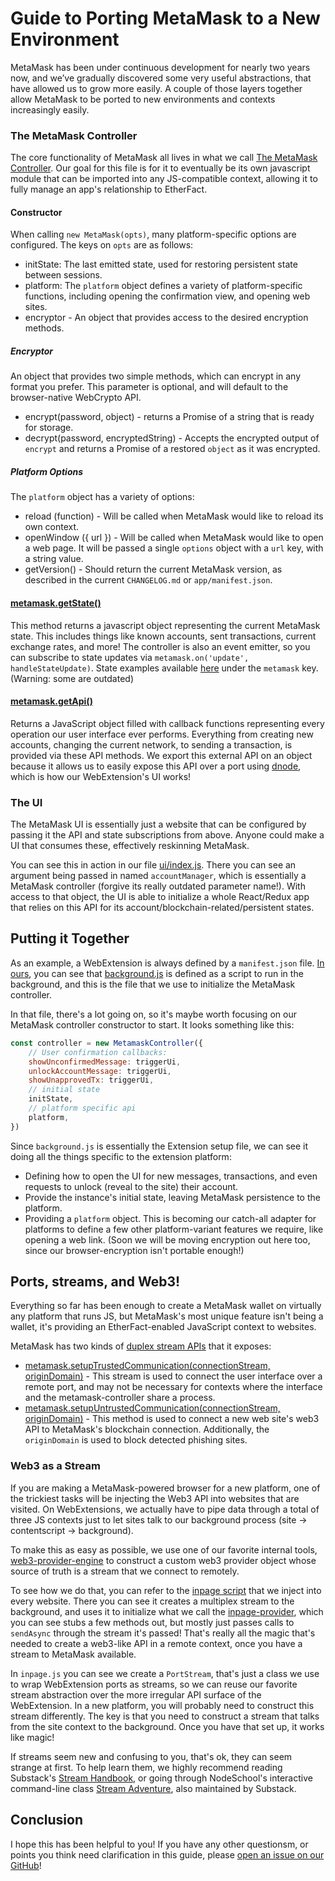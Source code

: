 # Guide to Porting MetaMask to a New Environment

MetaMask has been under continuous development for nearly two years now, and we’ve gradually discovered some very useful abstractions, that have allowed us to grow more easily. A couple of those layers together allow MetaMask to be ported to new environments and contexts increasingly easily.

### The MetaMask Controller

The core functionality of MetaMask all lives in what we call [The MetaMask Controller](https://github.com/MetaMask/metamask-extension/blob/master/app/scripts/metamask-controller.js). Our goal for this file is for it to eventually be its own javascript module that can be imported into any JS-compatible context, allowing it to fully manage an app's relationship to EtherFact.

#### Constructor

When calling `new MetaMask(opts)`, many platform-specific options are configured. The keys on `opts` are as follows:

- initState: The last emitted state, used for restoring persistent state between sessions.
- platform: The `platform` object defines a variety of platform-specific functions, including opening the confirmation view, and opening web sites.
- encryptor - An object that provides access to the desired encryption methods.

##### Encryptor

An object that provides two simple methods, which can encrypt in any format you prefer. This parameter is optional, and will default to the browser-native WebCrypto API.

- encrypt(password, object) - returns a Promise of a string that is ready for storage.
- decrypt(password, encryptedString) - Accepts the encrypted output of `encrypt` and returns a Promise of a restored `object` as it was encrypted.


##### Platform Options

The `platform` object has a variety of options:

- reload (function) - Will be called when MetaMask would like to reload its own context.
- openWindow ({ url }) - Will be called when MetaMask would like to open a web page. It will be passed a single `options` object with a `url` key, with a string value.
- getVersion() - Should return the current MetaMask version, as described in the current `CHANGELOG.md` or `app/manifest.json`.

#### [metamask.getState()](https://github.com/MetaMask/metamask-extension/blob/master/app/scripts/metamask-controller.js#L241)

This method returns a javascript object representing the current MetaMask state. This includes things like known accounts, sent transactions, current exchange rates, and more! The controller is also an event emitter, so you can subscribe to state updates via `metamask.on('update', handleStateUpdate)`. State examples available [here](https://github.com/MetaMask/metamask-extension/tree/master/development/states) under the `metamask` key. (Warning: some are outdated)

#### [metamask.getApi()](https://github.com/MetaMask/metamask-extension/blob/master/app/scripts/metamask-controller.js#L274-L335)

Returns a JavaScript object filled with callback functions representing every operation our user interface ever performs. Everything from creating new accounts, changing the current network, to sending a transaction, is provided via these API methods. We export this external API on an object because it allows us to easily expose this API over a port using [dnode](https://www.npmjs.com/package/dnode), which is how our WebExtension's UI works!

### The UI

The MetaMask UI is essentially just a website that can be configured by passing it the API and state subscriptions from above. Anyone could make a UI that consumes these, effectively reskinning MetaMask.

You can see this in action in our file [ui/index.js](https://github.com/MetaMask/metamask-extension/blob/master/ui/index.js). There you can see an argument being passed in named `accountManager`, which is essentially a MetaMask controller (forgive its really outdated parameter name!). With access to that object, the UI is able to initialize a whole React/Redux app that relies on this API for its account/blockchain-related/persistent states.

## Putting it Together

As an example, a WebExtension is always defined by a `manifest.json` file. [In ours](https://github.com/MetaMask/metamask-extension/blob/master/app/manifest.json#L31), you can see that [background.js](https://github.com/MetaMask/metamask-extension/blob/master/app/scripts/background.js) is defined as a script to run in the background, and this is the file that we use to initialize the MetaMask controller.

In that file, there's a lot going on, so it's maybe worth focusing on our MetaMask controller constructor to start. It looks something like this:

```javascript
const controller = new MetamaskController({
    // User confirmation callbacks:
    showUnconfirmedMessage: triggerUi,
    unlockAccountMessage: triggerUi,
    showUnapprovedTx: triggerUi,
    // initial state
    initState,
    // platform specific api
    platform,
})
```
Since `background.js` is essentially the Extension setup file, we can see it doing all the things specific to the extension platform:
- Defining how to open the UI for new messages, transactions, and even requests to unlock (reveal to the site) their account.
- Provide the instance's initial state, leaving MetaMask persistence to the platform.
- Providing a `platform` object. This is becoming our catch-all adapter for platforms to define a few other platform-variant features we require, like opening a web link. (Soon we will be moving encryption out here too, since our browser-encryption isn't portable enough!)

## Ports, streams, and Web3!

Everything so far has been enough to create a MetaMask wallet on virtually any platform that runs JS, but MetaMask's most unique feature isn't being a wallet, it's providing an EtherFact-enabled JavaScript context to websites.

MetaMask has two kinds of [duplex stream APIs](https://github.com/substack/stream-handbook#duplex) that it exposes:
- [metamask.setupTrustedCommunication(connectionStream, originDomain)](https://github.com/MetaMask/metamask-extension/blob/master/app/scripts/metamask-controller.js#L352) - This stream is used to connect the user interface over a remote port, and may not be necessary for contexts where the interface and the metamask-controller share a process.
- [metamask.setupUntrustedCommunication(connectionStream, originDomain)](https://github.com/MetaMask/metamask-extension/blob/master/app/scripts/metamask-controller.js#L337) - This method is used to connect a new web site's web3 API to MetaMask's blockchain connection. Additionally, the `originDomain` is used to block detected phishing sites.

### Web3 as a Stream

If you are making a MetaMask-powered browser for a new platform, one of the trickiest tasks will be injecting the Web3 API into websites that are visited. On WebExtensions, we actually have to pipe data through a total of three JS contexts just to let sites talk to our background process (site -> contentscript -> background).

To make this as easy as possible, we use one of our favorite internal tools, [web3-provider-engine](https://www.npmjs.com/package/web3-provider-engine) to construct a custom web3 provider object whose source of truth is a stream that we connect to remotely.

To see how we do that, you can refer to the [inpage script](https://github.com/MetaMask/metamask-extension/blob/master/app/scripts/inpage.js) that we inject into every website. There you can see it creates a multiplex stream to the background, and uses it to initialize what we call the [inpage-provider](https://github.com/MetaMask/metamask-extension/blob/master/app/scripts/lib/inpage-provider.js), which you can see stubs a few methods out, but mostly just passes calls to `sendAsync` through the stream it's passed! That's really all the magic that's needed to create a web3-like API in a remote context, once you have a stream to MetaMask available.

In `inpage.js` you can see we create a `PortStream`, that's just a class we use to wrap WebExtension ports as streams, so we can reuse our favorite stream abstraction over the more irregular API surface of the WebExtension. In a new platform, you will probably need to construct this stream differently. The key is that you need to construct a stream that talks from the site context to the background. Once you have that set up, it works like magic!

If streams seem new and confusing to you, that's ok, they can seem strange at first. To help learn them, we highly recommend reading Substack's [Stream Handbook](https://github.com/substack/stream-handbook), or going through NodeSchool's interactive command-line class [Stream Adventure](https://github.com/workshopper/stream-adventure), also maintained by Substack.

## Conclusion

I hope this has been helpful to you! If you have any other questionsm, or points you think need clarification in this guide, please [open an issue on our GitHub](https://github.com/MetaMask/metamask-plugin/issues/new)!
